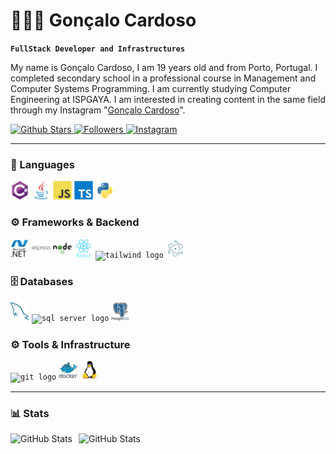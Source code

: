 # 🧑🏽‍💻 Gonçalo Cardoso

**`FullStack Developer and Infrastructures`**

My name is Gonçalo Cardoso, I am 19 years old and from Porto, Portugal. I completed secondary school in a professional course in Management and Computer Systems Programming. I am currently studying Computer Engineering at ISPGAYA. I am interested in creating content in the same field through my Instagram "[Gonçalo Cardoso](https://www.instagram.com/goncalo17cardoso/)".


<p align="left">
    <a href="https://github.com/goncalo17cardoso?tab=repositories&sort=stargazers">
        <img 
            alt="Github Stars" 
            title="Github Stars" 
            src="https://custom-icon-badges.demolab.com/github/stars/goncalo17cardoso?color=55960c&style=for-the-badge&labelColor=488207&logo=star&label=Stars"
        />
    </a>
    <a href="https://github.com/goncalo17cardoso?tab=followers">
        <img 
            alt="Followers" 
            title="Follow me on GitHub" 
            src="https://custom-icon-badges.demolab.com/github/followers/goncalo17cardoso?color=236ad3&labelColor=1155ba&style=for-the-badge&logo=github&label=Followers&logoColor=white"
        />
    </a>
    <a href="https://www.instagram.com/goncalo17cardoso/">
        <img 
            alt="Instagram" 
            title="Follow me on Instagram" 
            src="https://custom-icon-badges.demolab.com/badge/Instagram-Follow-blue?style=for-the-badge&logo=instagram&logoColor=white"
        />
    </a>
</p>

---

### 🧠 Languages
<p>
  <code ><img src="https://raw.githubusercontent.com/devicons/devicon/master/icons/csharp/csharp-original.svg" height="30" width="30" alt="csharp logo"/></code>
  <code><img src="https://raw.githubusercontent.com/devicons/devicon/master/icons/java/java-original.svg" height="30" width="30" alt="java logo"/></code>
  <code><img src="https://raw.githubusercontent.com/devicons/devicon/master/icons/javascript/javascript-original.svg" height="30" width="30" alt="javascript logo"/></code>
  <code><img src="https://raw.githubusercontent.com/devicons/devicon/master/icons/typescript/typescript-original.svg" height="30" width="30" alt="typescript logo"/></code>
  <code><img src="https://raw.githubusercontent.com/devicons/devicon/master/icons/python/python-original.svg" height="30" width="30" alt="python logo"/></code>
</p>

### ⚙️ Frameworks & Backend
<p>
  <code><img src="https://raw.githubusercontent.com/devicons/devicon/master/icons/dot-net/dot-net-original-wordmark.svg" height="30" width="30" alt="dotnet logo"/></code>
  <code><img src="https://raw.githubusercontent.com/devicons/devicon/master/icons/express/express-original-wordmark.svg" height="30" width="30" alt="express logo"/></code>
  <code><img src="https://raw.githubusercontent.com/devicons/devicon/master/icons/nodejs/nodejs-original-wordmark.svg" height="30" width="30" alt="nodejs logo"/></code>
  <code><img src="https://raw.githubusercontent.com/devicons/devicon/master/icons/react/react-original-wordmark.svg" height="30" width="30" alt="react logo"/></code>
  <code><img src="https://www.vectorlogo.zone/logos/tailwindcss/tailwindcss-icon.svg" height="30" width="30" alt="tailwind logo"/></code>
  <code><img src="https://raw.githubusercontent.com/devicons/devicon/master/icons/electron/electron-original.svg" height="30" width="30" alt="electron logo"/></code>
</p>

### 🗄️ Databases
<p>
  <code><img src="https://raw.githubusercontent.com/devicons/devicon/1119b9f84c0290e0f0b38982099a2bd027a48bf1/icons/mysql/mysql-original.svg" height="30" width="30" alt="mysql logo"/></code>
  <code><img src="https://www.svgrepo.com/show/303229/microsoft-sql-server-logo.svg" height="30" width="30" alt="sql server logo"/></code>
  <code><img src="https://raw.githubusercontent.com/devicons/devicon/master/icons/postgresql/postgresql-original-wordmark.svg" height="30" width="30" alt="postgresql logo"/></code>
</p>

### ⚙️ Tools & Infrastructure
<p>
  <code><img src="https://www.vectorlogo.zone/logos/git-scm/git-scm-icon.svg" height="30" width="30" alt="git logo"/></code>
  <code><img src="https://raw.githubusercontent.com/devicons/devicon/master/icons/docker/docker-original-wordmark.svg" height="30" width="30" alt="docker logo"/></code>
  <code><img src="https://raw.githubusercontent.com/devicons/devicon/master/icons/linux/linux-original.svg" height="30" width="30" alt="linux logo"/></code>
</p>

---

### 📊 Stats

<p>
  <img 
    align="left" 
    alt="GitHub Stats" 
    height="200" 
    style="padding-right: 10px;" 
    src="https://github-readme-stats.vercel.app/api?username=goncalo17cardoso&show_icons=true&theme=tokyonight&include_all_commits=true&locale=en" 
  />

<img 
      align="left" 
      alt="GitHub Stats" 
      height="200" 
      src="https://github-readme-stats.vercel.app/api/top-langs/?username=goncalo17cardoso&theme=tokyonight&layout=compact&custom_title=Technologies&langs_count=9" 
  />

</p>
